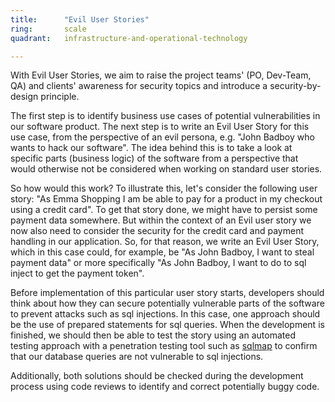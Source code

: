 ```yaml
---
title:      "Evil User Stories"
ring:       scale
quadrant:   infrastructure-and-operational-technology

---
```

With Evil User Stories, we aim to raise the project teams' (PO, Dev-Team, QA) and clients' awareness for security topics and introduce a security-by-design principle.

The first step is to identify business use cases of potential vulnerabilities in our software product. The next step is to write an Evil User Story for this use case, from the perspective of an evil persona, e.g. "John Badboy who wants to hack our software". The idea behind this is to take a look at specific parts (business logic) of the software from a perspective that would otherwise not be considered when working on standard user stories.

So how would this work? To illustrate this, let's consider the following user story: "As Emma Shopping I am be able to pay for a product in my checkout using a credit card". To get that story done, we might have to persist some payment data somewhere. But within the context of an Evil user story we now also need to consider the security for the credit card and payment handling in our application. So, for that reason, we write an Evil User Story, which in this case could, for example, be "As John Badboy, I want to steal payment data" or more specifically "As John Badboy, I want to do to sql inject to get the payment token".

Before implementation of this particular user story starts, developers should think about how they can secure potentially vulnerable parts of the software to prevent attacks such as sql injections. In this case, one approach should be the use of prepared statements for sql queries. When the development is finished, we should then be able to test the story using an automated testing approach with a penetration testing tool such as [sqlmap](http://sqlmap.org/) to confirm that our database queries are not vulnerable to sql injections.

Additionally, both solutions should be checked during the development process using code reviews to identify and correct potentially buggy code.
